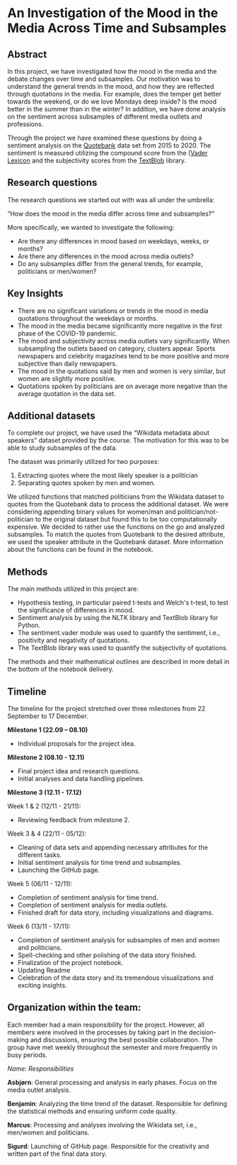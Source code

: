 # An Investigation of the Mood in the Media Across Time and Subsamples

## Abstract

In this project, we have investigated how the mood in the media and the debate changes over time and subsamples. Our motivation was to understand the general trends in the mood, and how they are reflected through quotations in the media. For example, does the temper get better towards the weekend, or do we love Mondays deep inside? Is the mood better in the summer than in the winter? In addition, we have done analysis on the sentiment across subsamples of different media outlets and professions.

Through the project we have examined these questions by doing a sentiment analysis on the [Quotebank](https://dlab.epfl.ch/people/west/pub/Vaucher-Spitz-Catasta-West_WSDM-21.pdf) data set from 2015 to 2020. The sentiment is measured utilizing the compound score from the ([Vader Lexicon](https://www.nltk.org/_modules/nltk/sentiment/vader.html) and the subjectivity scores from the [TextBlob](https://textblob.readthedocs.io/en/dev/quickstart.html) library.

## Research questions

The research questions we started out with was all under the umbrella:

“How does the mood in the media differ across time and subsamples?”

More specifically, we wanted to investigate the following:

- Are there any differences in mood based on weekdays, weeks, or months?
- Are there any differences in the mood across media outlets?
- Do any subsamples differ from the general trends, for example, politicians or men/women?

## Key Insights

- There are no significant variations or trends in the mood in media quotations throughout the weekdays or months.
- The mood in the media became significantly more negative in the first phase of the COVID-19 pandemic.
- The mood and subjectivity across media outlets vary significantly. When subsampling the outlets based on category, clusters appear. Sports newspapers and celebrity magazines tend to be more positive and more subjective than daily newspapers.
- The mood in the quotations said by men and women is very similar, but women are slightly more positive.
- Quotations spoken by politicians are on average more negative than the average quotation in the data set.

[comment]: # "Change third insight according to final data story"

## Additional datasets

To complete our project, we have used the “Wikidata metadata about speakers” dataset provided by the course. The motivation for this was to be able to study subsamples of the data.

The dataset was primarily utilized for two purposes:

1. Extracting quotes where the most likely speaker is a politician
2. Separating quotes spoken by men and women.

We utilized functions that matched politicians from the Wikidata dataset to quotes from the Quotebank data to process the additional dataset. We were considering appending binary values for women/man and politician/not-politician to the original dataset but found this to be too computationally expensive. We decided to rather use the functions on the go and analyzed subsamples. To match the quotes from Quotebank to the desired attribute, we used the speaker attribute in the Quotebank dataset. More information about the functions can be found in the notebook.

## Methods

The main methods utilized in this project are:

- Hypothesis testing, in particular paired t-tests and Welch's t-test, to test the significance of differences in mood.
- Sentiment analysis by using the NLTK library and TextBlob library for Python.
- The sentiment.vader module was used to quantify the sentiment, i.e., positivity and negativity of quotations.
- The TextBlob library was used to quantify the subjectivity of quotations.

The methods and their mathematical outlines are described in more detail in the bottom of the notebook delivery.

## Timeline

The timeline for the project stretched over three milestones from 22 September to 17 December.

**Milestone 1 (22.09 – 08.10)**

- Individual proposals for the project idea.

**Milestone 2 (08.10 - 12.11)**

- Final project idea and research questions.
- Initial analyses and data handling pipelines.

**Milestone 3 (12.11 - 17.12)**

Week 1 & 2 (12/11 - 21/11):

- Reviewing feedback from milestone 2.

Week 3 & 4 (22/11 - 05/12):

- Cleaning of data sets and appending necessary attributes for the different tasks.
- Initial sentiment analysis for time trend and subsamples.
- Launching the GitHub page.

Week 5 (06/11 - 12/11):

- Completion of sentiment analysis for time trend.
- Completion of sentiment analysis for media outlets.
- Finished draft for data story, including visualizations and diagrams.

Week 6 (13/11 - 17/11):

- Completion of sentiment analysis for subsamples of men and women and politicians.
- Spell-checking and other polishing of the data story finished.
- Finalization of the project notebook.
- Updating Readme
- Celebration of the data story and its tremendous visualizations and exciting insights.

## Organization within the team:

Each member had a main responsibility for the project. However, all members were involved in the processes by taking part in the decision-making and discussions, ensuring the best possible collaboration. The group have met weekly throughout the semester and more frequently in busy periods.

_Name: Responsibilities_

**Asbjørn**: General processing and analysis in early phases. Focus on the media outlet analysis.

**Benjamin**: Analyzing the time trend of the dataset. Responsible for defining the statistical methods and ensuring uniform code quality.

**Marcus**: Processing and analyses involving the Wikidata set, i.e., men/women and politicians.

**Sigurd**: Launching of GitHub page. Responsible for the creativity and written part of the final data story.
